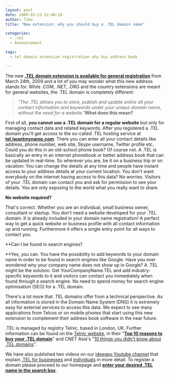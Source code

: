 ```yaml
---
layout: post
date: 2009-03-23 12:40:19
author: Timo
title: "New extension: why you should buy a .TEL domain name"

categories:
  - .tel
  - Announcement

tags:
  - tel domain extension registration why buy address book

---
```


The new [**.TEL domain extension is available for general registration**](https://iwantmyname.com/domains/tel-domain-name-registration-for-communication) from March 24th, 2009 and a lot of you may wonder what this new address stands for. While .COM, .NET, .ORG and the country extensions are meant for general websites, the .TEL domain is completely different:

> _"The .TEL allows you to store, publish and update online all your contact information and keywords under your unique domain name, without the need for a website."_**What does this mean?**

First of all, **you cannot use a .TEL domain for a regular website** but only for managing contact data and related keywords. After you registered a .TEL domain you'll get access to the so-called .TEL hosting service at **[tel.iwantmyname.com](http://tel.iwantmyname.com/)**. There you can enter all your contact details like address, phone number, web site, Skype username, Twitter profile etc. Could you do this in an old-school phone book? Of course not. A .TEL is basically an entry in an internet phonebook or better address book that can be updated in real-time. So wherever you are, be it on a business trip or on vacation: You can change the details at any time and people have instant access to your address details at your current location. You don't want everybody on the internet having access to this data? No worries. Visitors of your .TEL domain can contact you and ask for permission to see your details. You are only exposing to the world what you really want to share.

**No website required?**

That's correct. Whether you are an individual, small business owner, consultant or startup. You don't need a website developed for your .TEL domain. It is already included in your domain name registration! A perfect way to get a quick website or business profile with all contact information up and running. Furthermore it offers a single entry point for all ways to contact you.

**Can I be found in search engines?

**Yes, you can. You have the possibility to add keywords to your domain name in order to be found in search engines like Google. Have you ever wondered why your company name does not show up in Google? A .TEL might be the solution. Get YourCompanyName.TEL and add industry-specific keywords to it and visitors can contact you immediately when found through a search engine. No need to spend money for search engine optimisation (SEO) for a .TEL domain.

There's a lot more that .TEL domains offer from a technical perspective. As all information is stored in the Domain Name System (DNS) it is extremely easy for external services to access this data. We expect to see many applications from Telcos or on mobile phones that start using this new extension to complement their address book software in the near future.

.TEL is managed by registry Telnic, based in London, UK. Further information can be found on the [Telnic website](http://telnic.org/), in their "[**Top 10 reasons to buy your .TEL domain**](http://telnic.org/brochures/top10/Top10ReasonsToBuy.pdf)" and CNET Asia's "[10 things you didn't know about .TEL domains](http://archived.link/http://asia.cnet.com/blogs/geekonomics/post.htm?id=63009224)".

We have also published two videos on our [ideegeo Youtube channel](http://www.youtube.com/user/ideegeo) that explain [.TEL for businesses](http://www.youtube.com/watch?v=KenBuzxcPYM) and [individuals](http://www.youtube.com/watch?v=QcvJekxLI58) in more detail. To register a domain please proceed to our homepage and **[enter your desired .TEL name in the search box](https://iwantmyname.com/)**.
